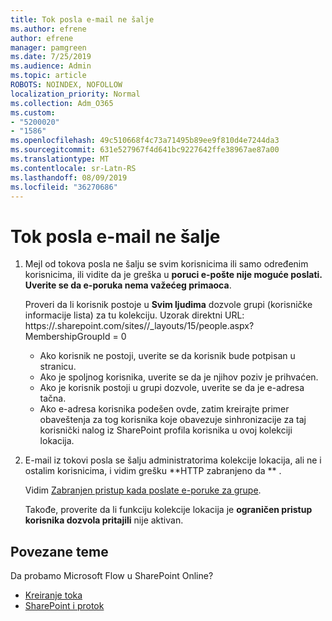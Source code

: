 ```yaml
---
title: Tok posla e-mail ne šalje
ms.author: efrene
author: efrene
manager: pamgreen
ms.date: 7/25/2019
ms.audience: Admin
ms.topic: article
ROBOTS: NOINDEX, NOFOLLOW
localization_priority: Normal
ms.collection: Adm_O365
ms.custom:
- "5200020"
- "1586"
ms.openlocfilehash: 49c510668f4c73a71495b89ee9f810d4e7244da3
ms.sourcegitcommit: 631e527967f4d641bc9227642ffe38967ae87a00
ms.translationtype: MT
ms.contentlocale: sr-Latn-RS
ms.lasthandoff: 08/09/2019
ms.locfileid: "36270686"
---
```

# <a name="workflow-email-is-not-being-sent"></a>Tok posla e-mail ne šalje

1. Mejl od tokova posla ne šalju se svim korisnicima ili samo određenim korisnicima, ili vidite da je greška u **poruci e-pošte nije moguće poslati. Uverite se da e-poruka nema važećeg primaoca**.

    Proveri da li korisnik postoje u **Svim ljudima** dozvole grupi (korisničke informacije lista) za tu kolekciju.  Uzorak direktni URL: https://<tenant>.sharepoint.com/sites/<sitename>/_layouts/15/people.aspx? MembershipGroupId = 0

    - Ako korisnik ne postoji, uverite se da korisnik bude potpisan u stranicu. 
    - Ako je spoljnog korisnika, uverite se da je njihov poziv je prihvaćen.
    - Ako je korisnik postoji u grupi dozvole, uverite se da je e-adresa tačna.
    - Ako e-adresa korisnika podešen ovde, zatim kreirajte primer obaveštenja za tog korisnika koje obavezuje sinhronizacije za taj korisnički nalog iz SharePoint profila korisnika u ovoj kolekciji lokacija.
 
2. E-mail iz tokovi posla se šalju administratorima kolekcije lokacija, ali ne i ostalim korisnicima, i vidim grešku **HTTP zabranjeno da <spam> <spam> ** <spam> <spam>.
 

    Vidim [Zabranjen pristup kada poslate e-poruke za grupe](https://docs.microsoft.com/sharepoint/support/server-admin/access-denied-when-send-an-email-to-groups).

    Takođe, proverite da li funkciju kolekcije lokacija je **ograničen pristup korisnika dozvola pritajili** nije aktivan.


## <a name="related-topics"></a>Povezane teme
Da probamo Microsoft Flow u SharePoint Online?
- [Kreiranje toka](https://support.office.com/article/Create-a-flow-for-a-list-or-library-in-SharePoint-Online-or-OneDrive-for-Business-a9c3e03b-0654-46af-a254-20252e580d01) 
- [SharePoint i protok](https://flow.microsoft.com/blog/sharepoint-and-flow/) 


